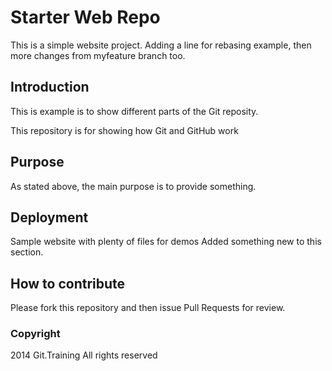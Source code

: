 # Starter Web Repo

This is a simple website project. Adding a line for rebasing example, then more changes from myfeature branch too.

## Introduction

This is example is to show different parts of the Git reposity.

This repository is for showing how Git and GitHub work

## Purpose

As stated above, the main purpose is to provide something.

## Deployment

Sample website with plenty of files for demos
Added something new to this section.

## How to contribute

Please fork this repository and then issue Pull Requests for review.

### Copyright

2014 Git.Training All rights reserved